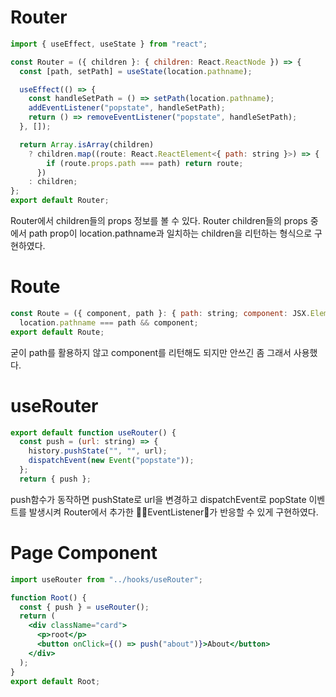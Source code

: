 
# Router
```jsx
import { useEffect, useState } from "react";

const Router = ({ children }: { children: React.ReactNode }) => {
  const [path, setPath] = useState(location.pathname);

  useEffect(() => {
    const handleSetPath = () => setPath(location.pathname);
    addEventListener("popstate", handleSetPath);
    return () => removeEventListener("popstate", handleSetPath);
  }, []);

  return Array.isArray(children)
    ? children.map((route: React.ReactElement<{ path: string }>) => {
        if (route.props.path === path) return route;
      })
    : children;
};
export default Router;
```
Router에서 children들의 props 정보를 볼 수 있다.
Router children들의 props 중에서 
path prop이 location.pathname과 일치하는 children을 리턴하는 형식으로 구현하였다.

# Route
```jsx
const Route = ({ component, path }: { path: string; component: JSX.Element }) =>
  location.pathname === path && component;
export default Route;
```
굳이 path를 활용하지 않고 component를 리턴해도 되지만 안쓰긴 좀 그래서 사용했다.

# useRouter
```jsx
export default function useRouter() {
  const push = (url: string) => {
    history.pushState("", "", url);
    dispatchEvent(new Event("popstate"));
  };
  return { push };
```
push함수가 동작하면 pushState로 url을 변경하고
dispatchEvent로 popState 이벤트를 발생시켜 
Router에서 추가한 EventListener가 반응할 수 있게 구현하였다.

# Page Component
```jsx
import useRouter from "../hooks/useRouter";

function Root() {
  const { push } = useRouter();
  return (
    <div className="card">
      <p>root</p>
      <button onClick={() => push("about")}>About</button>
    </div>
  );
}
export default Root;
```
